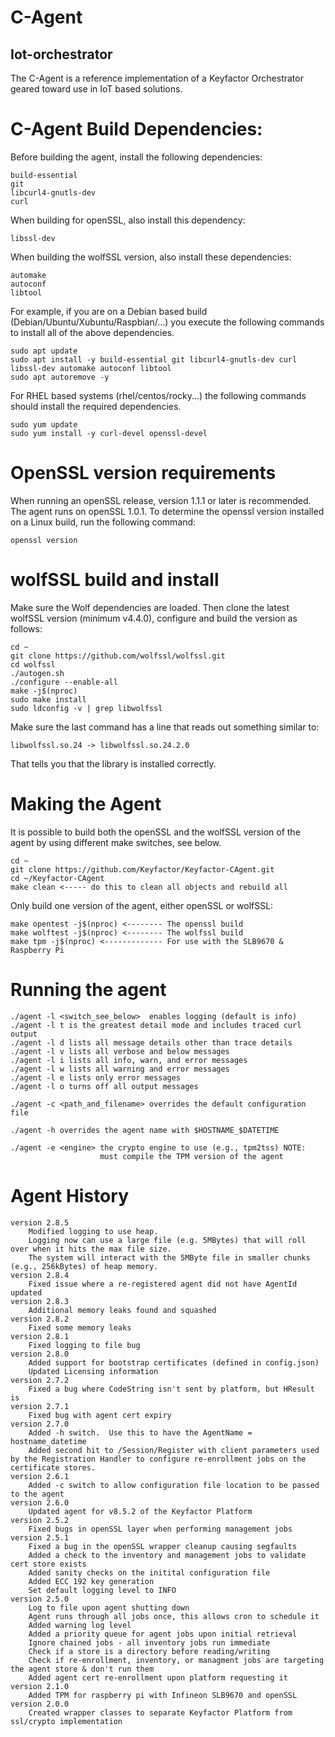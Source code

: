 # C-Agent
## Iot-orchestrator 

The C-Agent is a reference implementation of a Keyfactor Orchestrator geared toward use in IoT based solutions.

# C-Agent Build Dependencies:
Before building the agent, install the following dependencies:

	build-essential
	git
	libcurl4-gnutls-dev
	curl

When building for openSSL, also install this dependency:

	libssl-dev

When building the wolfSSL version, also install these dependencies:

	automake
	autoconf
	libtool

For example, if you are on a Debian based build (Debian/Ubuntu/Xubuntu/Raspbian/...) you execute the following commands to install all of the above dependencies.
	
	sudo apt update
	sudo apt install -y build-essential git libcurl4-gnutls-dev curl libssl-dev automake autoconf libtool
	sudo apt autoremove -y
	
For RHEL based systems (rhel/centos/rocky...) the following commands should install the required dependencies.
        
	sudo yum update
	sudo yum install -y curl-devel openssl-devel

# OpenSSL version requirements
When running an openSSL release, version 1.1.1 or later is recommended.  
The agent runs on openSSL 1.0.1.  To determine the openssl version installed on a Linux build, run the following command:

	openssl version

# wolfSSL build and install
Make sure the Wolf dependencies are loaded.  Then clone the latest wolfSSL version (minimum v4.4.0), configure and build the version as follows:

	cd ~
	git clone https://github.com/wolfssl/wolfssl.git
	cd wolfssl
	./autogen.sh
	./configure --enable-all
	make -j$(nproc)
	sudo make install
	sudo ldconfig -v | grep libwolfssl

Make sure the last command has a line that reads out something similar to:

	libwolfssl.so.24 -> libwolfssl.so.24.2.0

That tells you that the library is installed correctly.

# Making the Agent
It is possible to build both the openSSL and the wolfSSL version of the agent by using different make switches, see below.

	cd ~
	git clone https://github.com/Keyfactor/Keyfactor-CAgent.git
	cd ~/Keyfactor-CAgent
	make clean <----- do this to clean all objects and rebuild all

Only build one version of the agent, either openSSL or wolfSSL:

	make opentest -j$(nproc) <-------- The openssl build 
	make wolftest -j$(nproc) <-------- The wolfssl build 
	make tpm -j$(nproc) <------------- For use with the SLB9670 & Raspberry Pi
	
# Running the agent

	./agent -l <switch_see_below>  enables logging (default is info)
	./agent -l t is the greatest detail mode and includes traced curl output
	./agent -l d lists all message details other than trace details
	./agent -l v lists all verbose and below messages
	./agent -l i lists all info, warn, and error messages
	./agent -l w lists all warning and error messages
	./agent -l e lists only error messages
	./agent -l o turns off all output messages

	./agent -c <path_and_filename> overrides the default configuration file

	./agent -h overrides the agent name with $HOSTNAME_$DATETIME

	./agent -e <engine> the crypto engine to use (e.g., tpm2tss) NOTE:
		 				must compile the TPM version of the agent

# Agent History
	version 2.8.5
		Modified logging to use heap.  
		Logging now can use a large file (e.g. 5MBytes) that will roll over when it hits the max file size.
		The system will interact with the 5MByte file in smaller chunks (e.g., 256kBytes) of heap memory.
	version 2.8.4
		Fixed issue where a re-registered agent did not have AgentId updated
	version 2.8.3
		Additional memory leaks found and squashed
	version 2.8.2
		Fixed some memory leaks
	version 2.8.1
		Fixed logging to file bug
	version 2.8.0
		Added support for bootstrap certificates (defined in config.json)
		Updated Licensing information
	version 2.7.2
		Fixed a bug where CodeString isn't sent by platform, but HResult is
	version 2.7.1
		Fixed bug with agent cert expiry
	version 2.7.0
		Added -h switch.  Use this to have the AgentName = hostname_datetime
		Added second hit to /Session/Register with client parameters used by the Registration Handler to configure re-enrollment jobs on the certificate stores.
	version 2.6.1
		Added -c switch to allow configuration file location to be passed to the agent
	version 2.6.0
		Updated agent for v8.5.2 of the Keyfactor Platform
	version 2.5.2
		Fixed bugs in openSSL layer when performing management jobs
	version 2.5.1 
		Fixed a bug in the openSSL wrapper cleanup causing segfaults
		Added a check to the inventory and management jobs to validate cert store exists
		Added sanity checks on the initital configuration file
		Added ECC 192 key generation
		Set default logging level to INFO
	version 2.5.0
		Log to file upon agent shutting down
		Agent runs through all jobs once, this allows cron to schedule it
		Added warning log level
		Added a priority queue for agent jobs upon initial retrieval
		Ignore chained jobs - all inventory jobs run immediate
		Check if a store is a directory before reading/writing
		Check if re-enrollment, inventory, or managment jobs are targeting the agent store & don't run them
		Added agent cert re-enrollment upon platform requesting it
	version 2.1.0
		Added TPM for raspberry pi with Infineon SLB9670 and openSSL
	version 2.0.0
		Created wrapper classes to separate Keyfactor Platform from ssl/crypto implementation
